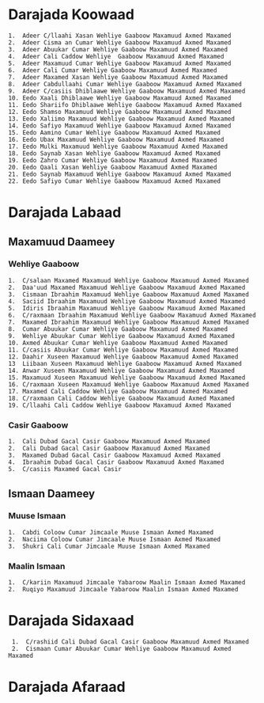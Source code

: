 # Darajada Koowaad

    1.  Adeer C/llaahi Xasan Wehliye Gaaboow Maxamuud Axmed Maxamed
    2.  Adeer Cisma an Cumar Wehliye Gaaboow Maxamuud Axmed Maxamed
    3.  Adeer Abuukar Cumar Wehliye Gaaboow Maxamuud Axmed Maxamed
    4.  Adeer Cali Caddow Wehliye  Gaaboow Maxamuud Axmed Maxamed
    5.  Adeer Maxamuud Cumar Wehliye Gaaboow Maxamuud Axmed Maxamed
    6.  Adeer Cali Cumar Wehliye Gaaboow Maxamuud Axmed Maxamed
    7.  Adeer Maxamed Xasan Wehliye Gaaboow Maxamuud Axmed Maxamed
    8.  Adeer Cabdullaahi Cumar Wehliye Gaaboow Maxamuud Axmed Maxamed
    9.  Adeer C/casiis Dhiblaawe Wehliye Gaaboow Maxamuud Axmed Maxamed
    10. Eedo Xaali Dhiblaawe Wehliye Gaaboow Maxamuud Axmed Maxamed
    11. Eedo Shariifo Dhiblaawe Wehliye Gaaboow Maxamuud Axmed Maxamed
    12. Eedo Shamso Maxamuud Wehliye Gaaboow Maxamuud Axmed Maxamed
    13. Eedo Xaliimo Maxamuud Wehliye Gaaboow Maxamuud Axmed Maxamed
    14. Eedo Safiyo Maxamuud Wehliye Gaaboow Maxamuud Axmed Maxamed
    15. Eedo Aamino Cumar Wehliye Gaaboow Maxamuud Axmed Maxamed
    16. Eedo Ubax Maxamuud Wehliye Gaaboow Maxamuud Axmed Maxamed
    17. Eedo Mulki Maxamuud Wehliye Gaaboow Maxamuud Axmed Maxamed
    18. Eedo Saynab Xasan Wehliye Gaaboow Maxamuud Axmed Maxamed
    19. Eedo Zahro Cumar Wehliye Gaaboow Maxamuud Axmed Maxamed
    20. Eedo Qaali Xasan Wehliye Gaaboow Maxamuud Axmed Maxamed 
    21. Eedo Saynab Maxamuud Wehliye Gaaboow Maxamuud Axmed Maxamed
    22. Eedo Safiyo Cumar Wehliye Gaaboow Maxamuud Axmed Maxamed
    
# Darajada Labaad

## Maxamuud Daameey

### Wehliye Gaaboow

    1.  C/salaan Maxamed Maxamuud Wehliye Gaaboow Maxamuud Axmed Maxamed
    2.  Daa'uud Maxamed Maxamuud Wehliye Gaaboow Maxamuud Axmed Maxamed
    3.  Cismaan Ibraahim Maxamuud Wehliye Gaaboow Maxamuud Axmed Maxamed
    4.  Saciid Ibraahim Maxamuud Wehliye Gaaboow Maxamuud Axmed Maxamed
    5.  Idiris Ibraahim Maxamuud Wehliye Gaaboow Maxamuud Axmed Maxamed
    6.  C/raxmaan Ibraahim Maxamuud Wehliye Gaaboow Maxamuud Axmed Maxamed
    7.  Maxamed Ibraahim Maxamuud Wehliye Gaaboow Maxamuud Axmed Maxamed
    8.  Cumar Abuukar Cumar Wehliye Gaaboow Maxamuud Axmed Maxamed
    9.  Wehliye Abuukar Cumar Wehliye Gaaboow Maxamuud Axmed Maxamed
    10. Axmed Abuukar Cumar Wehliye Gaaboow Maxamuud Axmed Maxamed
    11. C/casiis Abuukar Cumar Wehliye Gaaboow Maxamuud Axmed Maxamed
    12. Daahir Xuseen Maxamuud Wehliye Gaaboow Maxamuud Axmed Maxamed
    13  Liibaan Xuseen Maxamuud Wehliye Gaaboow Maxamuud Axmed Maxamed
    14. Anwar Xuseen Maxamuud Wehliye Gaaboow Maxamuud Axmed Maxamed
    15. Maxamuud Xuseen Maxamuud Wehliye Gaaboow Maxamuud Axmed Maxamed
    16. C/raxmaan Xuseen Maxamuud Wehliye Gaaboow Maxamuud Axmed Maxamed
    17. Maxamed Cali Caddow Wehliye Gaaboow Maxamuud Axmed Maxamed
    18. C/raxmaan Cali Caddow Wehliye Gaaboow Maxamuud Axmed Maxamed
    19. C/llaahi Cali Caddow Wehliye Gaaboow Maxamuud Axmed Maxamed
    
### Casir Gaaboow

    1.  Cali Dubad Gacal Casir Gaaboow Maxamuud Axmed Maxamed
    2.  Cali Dubad Gacal Casir Gaaboow Maxamuud Axmed Maxamed
    3.  Maxamed Dubad Gacal Casir Gaaboow Maxamuud Axmed Maxamed
    4.  Ibraahim Dubad Gacal Casir Gaaboow Maxamuud Axmed Maxamed
    5.  C/casiis Maxamed Gacal Casir   
    
## Ismaan Daameey

### Muuse Ismaan

    1.  Cabdi Coloow Cumar Jimcaale Muuse Ismaan Axmed Maxamed
    2.  Naciima Coloow Cumar Jimcaale Muuse Ismaan Axmed Maxamed
    3.  Shukri Cali Cumar Jimcaale Muuse Ismaan Axmed Maxamed
    
### Maalin Ismaan

    1.  C/kariin Maxamuud Jimcaale Yabaroow Maalin Ismaan Axmed Maxamed
    2.  Ruqiyo Maxamuud Jimcaale Yabaroow Maalin Ismaan Axmed Maxamed 
    
# Darajada Sidaxaad

     1.  C/rashiid Cali Dubad Gacal Casir Gaaboow Maxamuud Axmed Maxamed
     2.  Cismaan Cumar Abuukar Cumar Wehliye Gaaboow Maxamuud Axmed Maxamed

# Darajada Afaraad

